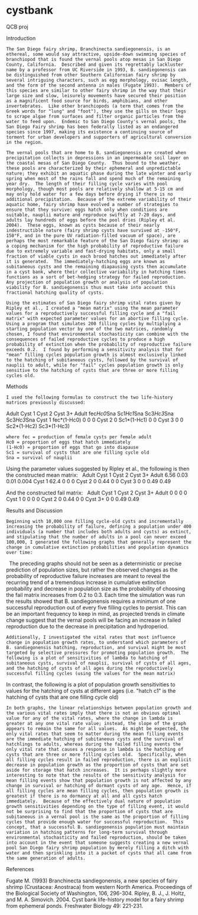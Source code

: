 # cystbank
QCB proj

Introduction

	The San Diego fairy shrimp, Branchinecta sandiegonensis, is an ethereal, some would say attractive, upside-down swimming species of branchiopod that is found the vernal pools atop mesas in San Diego County, California.  Described and given its regrettably lackluster name by a professor from UC Riverside in 1993, B. sandiegonensis can be distinguished from other Southern Californian fairy shrimp by several intriguing characters, such as egg morphology, ovisac length, and the form of the second antenna in males (Fugate 1993).  Members of this species are similar to other fairy shrimp in the way that their large size and slow, leisurely movements have secured their position as a magnificent food source for birds, amphibians, and other invertebrates.  Like other branchiopods (a term that comes from the Greek words for "lung" and "foot"), they use the gills on their legs to scrape algae from surfaces and filter organic particles from the water to feed upon.  Endemic to San Diego County's vernal pools, the San Diego Fairy shrimp has been federally listed as an endangered species since 1997, making its existence a continuing source of torment for urban developers and supporters of agricultural conversion in the region.
	
	The vernal pools that are home to B. sandiegonensis are created when precipitation collects in depressions in an impermeable soil layer on the coastal mesas of San Diego County.  Thus bound to the weather, these pools are characterized by their ephemeral and unpredictable nature; they exhibit an aquatic phase during the late winter and early spring when most of the rains fall and spend much of the remaining year dry.  The length of their filling cycle varies with pool morphology, though most pools are relatively shallow at 5-15 cm and may only hold water for a few days before drying if there is no additional precipitation.  Because of the extreme variability of their aquatic home, fairy shrimp have evolved a number of strategies to ensure that they survive: eggs hatch only when conditions are suitable, nauplii mature and reproduce swiftly at 7-20 days, and adults lay hundreds of eggs before the pool dries (Ripley et al. 2004).  These eggs, known as cysts because of their nearly indestructible nature (fairy shrimp cysts have survived at -150°F, 150°F, and in the pure UV radiation-filled vacuum of space), are perhaps the most remarkable feature of the San Diego fairy shrimp: as a coping mechanism for the high probability of reproductive failure due to extremely variable and fast-drying habitats, only a small fraction of viable cysts in each brood hatches out immediately after it is generated.  The immediately-hatching eggs are known as subitaneous cysts and the remaining diapausing cysts then accumulate in a cyst bank, where their collective variability in hatching times functions as a sort of bet-hedging strategy for failed reproduction.  Any projection of population growth or analysis of population viability for B. sandiegonensis thus must take into account this fractional hatching quality of cysts.   
	
	Using the estimates of San Diego fairy shrimp vital rates given by Ripley et al., I created a "mean matrix" using the mean parameter values for a reproductively successful filling cycle and a "fail matrix" with expected parameter values for an abortive filling cycle.  Using a program that simulates 200 filling cycles by multiplying a starting population vector by one of the two matrices, randomly chosen, I found that environmental stochasticity can combine with the consequences of failed reproductive cycles to produce a high probability of extinction when the probability of reproductive failure exceeds 0.2.  I found by performing a sensitivity analysis that for "mean" filling cycles population growth is almost exclusively linked to the hatching of subitaneous cysts, followed by the survival of nauplii to adult, while for "fail" cycles population growth is only sensitive to the hatching of cysts that are three or more filling cycles old.  

Methods
	
	I used the following formulas to construct the two life-history matrices previously discussed:

Adult
Cyst 1
Cyst 2
Cyst 3+
Adult
fec*Hc0*Sna
Sc1*Hc1*Sna
Sc3*Hc3*Sna
Sc3*Hc3*Sna
Cyst 1
fec*(1-Hc0)
0
0
0
Cyst 2
0
Sc1*(1-Hc1)
0
0
Cyst 3
0
0
Sc2*(1-Hc2)
Sc3*(1-Hc3)

	where fec = production of female cysts per female adult
	Hc0 = proportion of eggs that hatch immediately
	(1-Hc0) = proportion of eggs that go into diapause 
	Sc1 = survival of cysts that are one filling cycle old
	Sna = survival of nauplii 

Using the parameter values suggested by Ripley et al., the following is then the constructed mean matrix:
 
Adult
Cyst 1
Cyst 2
Cyst 3+
Adult
6.56
0.03
0.01
0.004
Cyst 1
62.4
0
0
0
Cyst 2
0
0.44
0
0
Cyst 3
0
0
0.49
0.49
 



And the constructed fail matrix:
 
Adult
Cyst 1
Cyst 2
Cyst 3+
Adult
0
0
0
0
Cyst 1
0
0
0
0
Cyst 2
0
0.44
0
0
Cyst 3+
0
0
0.49
0.49

Results and Discussion

	Beginning with 10,000 one filling cycle-old cysts and incrementally increasing the probability of failure, defining a population under 400 individuals (a number that includes both adults and cysts) as extinct, and stipulating that the number of adults in a pool can never exceed 100,000, I generated the following graphs that generally represent the change in cumulative extinction probabilities and population dynamics over time:
 







 
	The preceding graphs should not be seen as a deterministic or precise prediction of population sizes, but rather the observed changes as the probability of reproductive failure increases are meant to reveal the recurring trend of a tremendous increase in cumulative extinction probability and decrease in population size as the probability of choosing the fail matrix increases from 0.2 to 0.3.  Each time the simulation was run the results showed that B. sandiegonensis requires a minimum of one successful reproduction out of every five filling cycles to persist.  This can be an important frequency to keep in mind, as projected trends in climate change suggest that the vernal pools will be facing an increase in failed reproduction due to the decrease in precipitation and hydroperiod.
	
	Additionally, I investigated the vital rates that most influence change in population growth rates, to understand which parameters of B. sandiegonensis hatching, reproduction, and survival might be most targeted by selective pressures for promoting population growth.  The following is a plot of sensitivities of lambda to hatching of subitaneous cysts, survival of nauplii, survival of cysts of all ages, and the hatching of cysts of all ages during the reproductively successful filling cycles (using the values for the mean matrix)

In contrast, the following is a plot of population growth sensitivities to values for the hatching of cysts at different ages (i.e. "hatch c1" is the hatching of cysts that are one filling cycle old)

	In both graphs, the linear relationships between population growth and the various vital rates imply that there is not an obvious optimal value for any of the vital rates, where the change in lambda is greater at any one vital rate value; instead, the slope of the graph appears to remain the same for all values.  As might be expected, the only vital rates that seem to matter during the mean filling events are the immediate hatching of subitaneous cysts and the survival of hatchlings to adults, whereas during the failed filling events the only vital rate that causes a response in lambda is the hatching of cysts that are three or more filling cycles old.  Specifically, when all filling cycles result in failed reproduction, there is an explicit decrease in population growth as the proportion of cysts that are set aside for storage that hatch increases.  It is perhaps slightly more interesting to note that the results of the sensitivity analysis for mean filling events show that population growth is not affected by any change in survival or hatching of dormant cysts of any age.  Hence, if all filling cycles are mean filling cycles, then population growth is greatest if there is no dormancy at all and all cysts hatch immediately.  Because of the effectively dual nature of population growth sensitivities depending on the type of filling event, it would not be surprising to find that the proportion of cysts that are subitaneous in a vernal pool is the same as the proportion of filling cycles that provide enough water for successful reproduction.  This concept, that a successful B. sandiegonensis population must maintain variation in hatching patterns for long-term survival through environmental stochasticity and failed reproduction, should be taken into account in the event that someone suggests creating a new vernal pool San Diego fairy shrimp population by merely filling a ditch with water and then sprinkling into it a packet of cysts that all came from the same generation of adults.







References

Fugate M. (1993) Branchinecta sandiegonensis, a new species of fairy shrimp (Crustacea: Anostraca) from western North America.  Proceedings of the Biological Society of Washington, 106, 296-304.
Ripley, B. J., J. Holtz, and M. A. Simovich. 2004. Cyst bank life-history model for a fairy shrimp from ephemeral ponds. Freshwater Biology 49: 221-231. 
